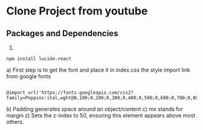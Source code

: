 # Clone Project from youtube

## Packages and Dependencies

1) 
```
npm install lucide-react

```

a) First step is to get the font and place it in index.css the style import link from google fonts 

```

@import url('https://fonts.googleapis.com/css2?family=Poppins:ital,wght@0,100;0,200;0,300;0,400;0,500;0,600;0,700;0,800;0,900;1,100;1,200;1,300;1,400;1,500;1,600;1,700;1,800;1,900&display=swap');

```

b) Padding generates space around an object/content
c) mx stands for margin
z) Sets the z-index to 50, ensuring this element appears above most others.

